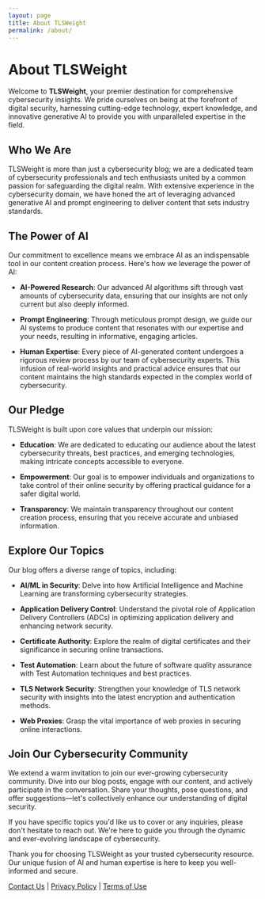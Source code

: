 ```yaml
---
layout: page
title: About TLSWeight
permalink: /about/
---
```


# About TLSWeight

Welcome to **TLSWeight**, your premier destination for comprehensive cybersecurity insights. We pride ourselves on being at the forefront of digital security, harnessing cutting-edge technology, expert knowledge, and innovative generative AI to provide you with unparalleled expertise in the field.

## Who We Are

TLSWeight is more than just a cybersecurity blog; we are a dedicated team of cybersecurity professionals and tech enthusiasts united by a common passion for safeguarding the digital realm. With extensive experience in the cybersecurity domain, we have honed the art of leveraging advanced generative AI and prompt engineering to deliver content that sets industry standards.

## The Power of AI

Our commitment to excellence means we embrace AI as an indispensable tool in our content creation process. Here's how we leverage the power of AI:

- **AI-Powered Research**: Our advanced AI algorithms sift through vast amounts of cybersecurity data, ensuring that our insights are not only current but also deeply informed.

- **Prompt Engineering**: Through meticulous prompt design, we guide our AI systems to produce content that resonates with our expertise and your needs, resulting in informative, engaging articles.

- **Human Expertise**: Every piece of AI-generated content undergoes a rigorous review process by our team of cybersecurity experts. This infusion of real-world insights and practical advice ensures that our content maintains the high standards expected in the complex world of cybersecurity.

## Our Pledge

TLSWeight is built upon core values that underpin our mission:

- **Education**: We are dedicated to educating our audience about the latest cybersecurity threats, best practices, and emerging technologies, making intricate concepts accessible to everyone.

- **Empowerment**: Our goal is to empower individuals and organizations to take control of their online security by offering practical guidance for a safer digital world.

- **Transparency**: We maintain transparency throughout our content creation process, ensuring that you receive accurate and unbiased information.

## Explore Our Topics

Our blog offers a diverse range of topics, including:

- **AI/ML in Security**: Delve into how Artificial Intelligence and Machine Learning are transforming cybersecurity strategies.

- **Application Delivery Control**: Understand the pivotal role of Application Delivery Controllers (ADCs) in optimizing application delivery and enhancing network security.

- **Certificate Authority**: Explore the realm of digital certificates and their significance in securing online transactions.

- **Test Automation**: Learn about the future of software quality assurance with Test Automation techniques and best practices.

- **TLS Network Security**: Strengthen your knowledge of TLS network security with insights into the latest encryption and authentication methods.

- **Web Proxies**: Grasp the vital importance of web proxies in securing online interactions.

## Join Our Cybersecurity Community

We extend a warm invitation to join our ever-growing cybersecurity community. Dive into our blog posts, engage with our content, and actively participate in the conversation. Share your thoughts, pose questions, and offer suggestions—let's collectively enhance our understanding of digital security.

If you have specific topics you'd like us to cover or any inquiries, please don't hesitate to reach out. We're here to guide you through the dynamic and ever-evolving landscape of cybersecurity.

Thank you for choosing TLSWeight as your trusted cybersecurity resource. Our unique fusion of AI and human expertise is here to keep you well-informed and secure.

[Contact Us](contact.md) | [Privacy Policy](privacy-policy.md) | [Terms of Use](terms.md)

